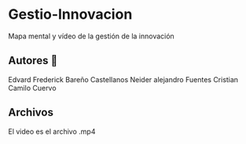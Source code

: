 # Gestio-Innovacion

Mapa mental y vídeo de la gestión de la innovación
##  Autores 🚀
Edvard Frederick Bareño Castellanos
Neider alejandro Fuentes
Cristian Camilo Cuervo 
##  Archivos 
El video es el archivo .mp4
